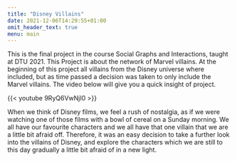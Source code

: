 ```yaml
---
title: "Disney Villains"
date: 2021-12-06T14:29:55+01:00
omit_header_text: true
menu: main
---
```



This is the final project in the course Social Graphs and Interactions, taught at DTU 2021. This Project is about the network of Marvel villains.  At the beginning of this project all villains from the Disney universe where included, but as time passed a decision was taken to only include the Marvel villains. The video  below will give you a quick insight of project.

{{< youtube 9RyQ6VwNjI0 >}}



When we think of Disney films, we feel a rush of nostalgia, as if we were watching one of those films with a bowl of cereal on a Sunday morning. We all have our favourite characters and we all have that one villain that we are a little bit afraid off. Therefore, it was an easy decision to take a further look into the villains of Disney, and explore the characters which we are still to this day gradually a little bit afraid of in a new light.
